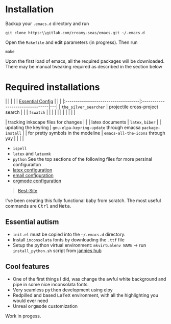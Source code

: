 # Installation
Backup your `.emacs.d` directory and run

``` shell
git clone https:\\gitlab.com/creamy-seas/emacs.git ~/.emacs.d
```

Open the `Makefile` and edit parameters (in progress). Then run
```
make
```

Upon the first load of emacs, all the required packages will be downloaded. There may be manual tweaking required as described in the section below

# Required installations ##

|                                     |                                 |   |
| [Essential Config](./latexmode.org) |                                 |   |
|:------------------------------------|:--------------------------------|---|
| `the_silver_searcher`               | projectile cross-project search |   |
| `fswatch`                           |                                 |   |
|                                     |                                 |   |
|                                     |                                 |   |


| tracking inkscape files for changes |                                                  |
| latex documents                     | `latex`, `biber`                                           |
| updating the keyring                | `gnu-elpa-keyring-update` through emacsa `package-install` |
| for pretty symbols in the modeline  | `emacs-all-the-icons` through yay                          |
|                                     |                                                            |

- `ispell`
- `latex` and `latexmk`
- `python`
See the top sections of the following files for more persinal configuraiton
- [latex configuration](./latexmode.org)
- [email configuration](./emailmode.org)
- [orgmode configuration](./orgmode.org)

> [Best-Site](https://www.motherfuckingwebsite.com "Best-site")

I've been creating this fully functional baby from scratch. The most useful commands are <kbd>Ctrl</kbd> and <kbd>Meta</kbd>.



## Essential autism ##


- ```init.el``` must be copied into the ```~/.emacs.d``` directory.
- Install `inconsolata` fonts by downloading the `.ttf` file
- Setup the python virtual environment:
  `mkvirtualenv NAME` -> run `install_python.sh` script from [jannies hub](https://github.com/creamy-seas/jannies)

## Cool features ##
- One of the first things I did, was change the awful white background and pipe in some nice inconsolata fonts.
- Very seamless <kbd>python</kbd> development using elpy
- Redpilled and based <kbd>LaTeX</kbd> environment, with all the highlighting you would ever need
- Unreal <kbd>orgmode</kbd> customization

Work in progess.
